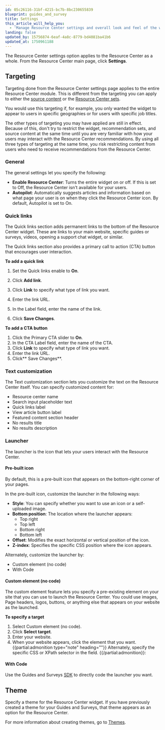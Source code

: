 ```yaml
---
id: 05c26116-31bf-4215-bc7b-8bc230655839
blueprint: guides_and_survey
title: Settings
this_article_will_help_you:
  - 'Manage Resource Center settings and overall look and feel of the widget'
landing: false
updated_by: 15756874-6eaf-4a8c-8779-bd4081ba41b6
updated_at: 1750961188
---
```

The Resource Center settings option applies to the Resource Center as a whole. 
From the Resource Center main page, click **Settings**. 

## Targeting
Targeting done from the Resource Center settings page applies to the entire Resource Center module. This is different from the targeting you can apply to either the [source content](/docs/guides-and-surveys/resource-center-source-content) or the [Resource Center sets](/docs/guides-and-surveys/resource-center-targeting-recommendation-sets).

You would use this targeting if, for example, you only wanted the widget to appear to users in specific geographies or for users with specific job titles. 

The other types of targeting you may have applied are still in effect. Because of this, don't try to restrict the widget, recommendation sets, and source content at the same time until you are very familiar with how your users may interact with the Resource Center recommendations. By using all three types of targeting at the same time, you risk restricting content from users who need to receive recommendations from the Resource Center. 

### General
The general settings let you specify the following:
- **Enable Resource Center**: Turns the entire widget on or off. If this is set to Off, the Resource Center isn't available for your users. 
- **Autopilot**: Automatically suggests articles and information based on what page your user is on when they click the Resource Center icon. By default, Autopilot is set to On. 

### Quick links  
The Quick links section adds permanent links to the bottom of the Resource Center widget. These are links to your main website, specific guides or surveys, videos, opening a support chat widget, or similar. 

The Quick links section also provides a primary call to action (CTA) button that encourages user interaction.  

**To add a quick link**
1. Set the Quick links enable to **On**.
2. Click **Add link**.
3. Click **Link** to specify what type of link you want.
4. Enter the link URL.
5. In the Label field, enter the name of the link. 

7. Click **Save Changes**.

**To add a CTA button**
1. Click the Primary CTA slider to **On**.
2. In the CTA Label field, enter the name of the CTA.
3. Click **Link** to specify what type of link you want.
4. Enter the link URL.
5. Click** Save Changes**.

### Text customization
The Text customization section lets you customize the text on the Resource Center itself. You can specify customized content for: 
- Resource center name
- Search input placeholder text
- Quick links label
- View article button label
- Featured content section header
- No results title
- No results description

### Launcher
The launcher is the icon that lets your users interact with the Resource Center. 

#### Pre-built icon
By default, this is a pre-built icon that appears on the bottom-right corner of your pages. 

In the pre-built icon, customize the launcher in the following ways:
- **Style**: You can specify whether you want to use an icon or a self-uploaded image. 
- **Bottom position**: The location where the launcher appears:
    - Top right
    - Top left
    - Bottom right
    - Bottom left
- **Offset**: Modifies the exact horizontal or vertical position of the icon.
- **Z-index**: Specifies the specific CSS position where the icon appears. 

Alternately, customize the launcher by:
- Custom element (no code)
- With Code

#### Custom element (no code)
The custom element feature lets you specify a pre-existing element on your site that you can use to launch the Resource Center. You could use images, Page headers, logos, buttons, or anything else that appears on your website as the launched. 

**To specify a target**
1. Select Custom element (no code).
2. Click **Select target**. 
3. Enter your website. 
4. When your website appears, click the element that you want. 
{{partial:admonition type="note" heading=""}}
Alternately, specify the specific CSS or XPath selector in the field.
{{/partial:admonition}}: 

#### With Code
Use the Guides and Surveys [SDK](/docs/guides-and-surveys/sdk) to directly code the launcher you want. 

## Theme
Specify a theme for the Resource Center widget. If you have previously created a theme for your Guides and Surveys, that theme appears as an option for the Resource Center. 

For more information about creating themes, go to [Themes](/docs/guides-and-surveys/themes).
